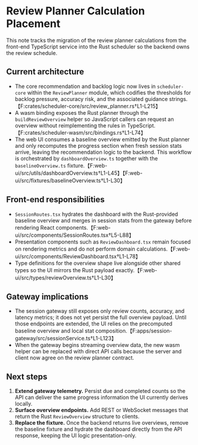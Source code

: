 # Review Planner Calculation Placement

This note tracks the migration of the review planner calculations from the front-end TypeScript
service into the Rust scheduler so the backend owns the review schedule.

## Current architecture

- The core recommendation and backlog logic now lives in `scheduler-core` within the
  `ReviewPlanner` module, which codifies the thresholds for backlog pressure, accuracy risk, and the
  associated guidance strings.【F:crates/scheduler-core/src/review_planner.rs†L1-L215】
- A wasm binding exposes the Rust planner through the `buildReviewOverview` helper so JavaScript
  callers can request an overview without reimplementing the rules in TypeScript.【F:crates/scheduler-wasm/src/bindings.rs†L1-L74】
- The web UI consumes a baseline overview emitted by the Rust planner and only recomputes the
  progress section when fresh session stats arrive, leaving the recommendation logic to the backend.
  This workflow is orchestrated by `dashboardOverview.ts` together with the
  `baselineOverview.ts` fixture.【F:web-ui/src/utils/dashboardOverview.ts†L1-L45】【F:web-ui/src/fixtures/baselineOverview.ts†L1-L30】

## Front-end responsibilities

- `SessionRoutes.tsx` hydrates the dashboard with the Rust-provided baseline overview and merges in
  session stats from the gateway before rendering React components.【F:web-ui/src/components/SessionRoutes.tsx†L5-L88】
- Presentation components such as `ReviewDashboard.tsx` remain focused on rendering metrics and do
  not perform domain calculations.【F:web-ui/src/components/ReviewDashboard.tsx†L1-L78】
- Type definitions for the overview shape live alongside other shared types so the UI mirrors the
  Rust payload exactly.【F:web-ui/src/types/reviewOverview.ts†L1-L30】

## Gateway implications

- The session gateway still exposes only review counts, accuracy, and latency metrics; it does not
  yet persist the full overview payload. Until those endpoints are extended, the UI relies on the
  precomputed baseline overview and local stat composition.【F:apps/session-gateway/src/sessionService.ts†L1-L123】
- When the gateway begins streaming overview data, the new wasm helper can be replaced with direct
  API calls because the server and client now agree on the review planner contract.

## Next steps

1. **Extend gateway telemetry.** Persist due and completed counts so the API can deliver the same
   progress information the UI currently derives locally.
2. **Surface overview endpoints.** Add REST or WebSocket messages that return the Rust
   `ReviewOverview` structure to clients.
3. **Replace the fixture.** Once the backend returns live overviews, remove the baseline fixture and
   hydrate the dashboard directly from the API response, keeping the UI logic presentation-only.
